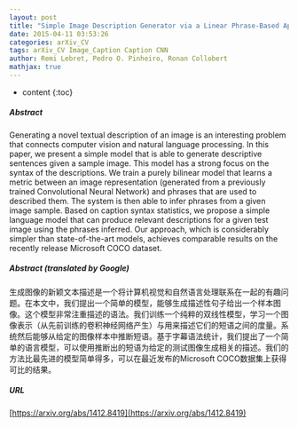 ```yaml
---
layout: post
title: "Simple Image Description Generator via a Linear Phrase-Based Approach"
date: 2015-04-11 03:53:26
categories: arXiv_CV
tags: arXiv_CV Image_Caption Caption CNN
author: Remi Lebret, Pedro O. Pinheiro, Ronan Collobert
mathjax: true
---
```


* content
{:toc}

##### Abstract
Generating a novel textual description of an image is an interesting problem that connects computer vision and natural language processing. In this paper, we present a simple model that is able to generate descriptive sentences given a sample image. This model has a strong focus on the syntax of the descriptions. We train a purely bilinear model that learns a metric between an image representation (generated from a previously trained Convolutional Neural Network) and phrases that are used to described them. The system is then able to infer phrases from a given image sample. Based on caption syntax statistics, we propose a simple language model that can produce relevant descriptions for a given test image using the phrases inferred. Our approach, which is considerably simpler than state-of-the-art models, achieves comparable results on the recently release Microsoft COCO dataset.

##### Abstract (translated by Google)
生成图像的新颖文本描述是一个将计算机视觉和自然语言处理联系在一起的有趣问题。在本文中，我们提出一个简单的模型，能够生成描述性句子给出一个样本图像。这个模型非常注重描述的语法。我们训练一个纯粹的双线性模型，学习一个图像表示（从先前训练的卷积神经网络产生）与用来描述它们的短语之间的度量。系统然后能够从给定的图像样本中推断短语。基于字幕语法统计，我们提出了一个简单的语言模型，可以使用推断出的短语为给定的测试图像生成相关的描述。我们的方法比最先进的模型简单得多，可以在最近发布的Microsoft COCO数据集上获得可比的结果。

##### URL
[https://arxiv.org/abs/1412.8419](https://arxiv.org/abs/1412.8419)


